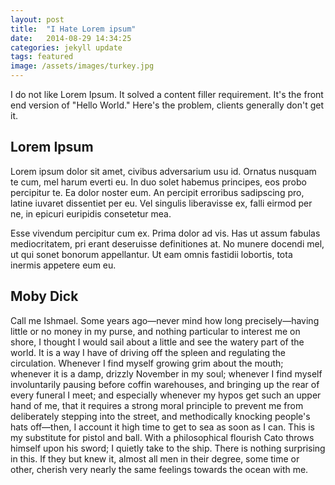 ```yaml
---
layout: post
title:  "I Hate Lorem ipsum"
date:   2014-08-29 14:34:25
categories: jekyll update
tags: featured
image: /assets/images/turkey.jpg
---
```

I do not like Lorem Ipsum. It solved a content filler requirement. It's the front end version of "Hello World." Here's the problem, clients generally don't get it.

## Lorem Ipsum

Lorem ipsum dolor sit amet, civibus adversarium usu id. Ornatus nusquam te cum, mel harum everti eu. In duo solet habemus principes, eos probo percipitur te. Ea dolor noster eum. An percipit erroribus sadipscing pro, latine iuvaret dissentiet per eu. Vel singulis liberavisse ex, falli eirmod per ne, in epicuri euripidis consetetur mea.

Esse vivendum percipitur cum ex. Prima dolor ad vis. Has ut assum fabulas mediocritatem, pri erant deseruisse definitiones at. No munere docendi mel, ut qui sonet bonorum appellantur. Ut eam omnis fastidii lobortis, tota inermis appetere eum eu.

## Moby Dick
Call me Ishmael. Some years ago—never mind how long precisely—having little or no money in my purse, and nothing particular to interest me on shore, I thought I would sail about a little and see the watery part of the world. It is a way I have of driving off the spleen and regulating the circulation. Whenever I find myself growing grim about the mouth; whenever it is a damp, drizzly November in my soul; whenever I find myself involuntarily pausing before coffin warehouses, and bringing up the rear of every funeral I meet; and especially whenever my hypos get such an upper hand of me, that it requires a strong moral principle to prevent me from deliberately stepping into the street, and methodically knocking people's hats off—then, I account it high time to get to sea as soon as I can. This is my substitute for pistol and ball. With a philosophical flourish Cato throws himself upon his sword; I quietly take to the ship. There is nothing surprising in this. If they but knew it, almost all men in their degree, some time or other, cherish very nearly the same feelings towards the ocean with me.
